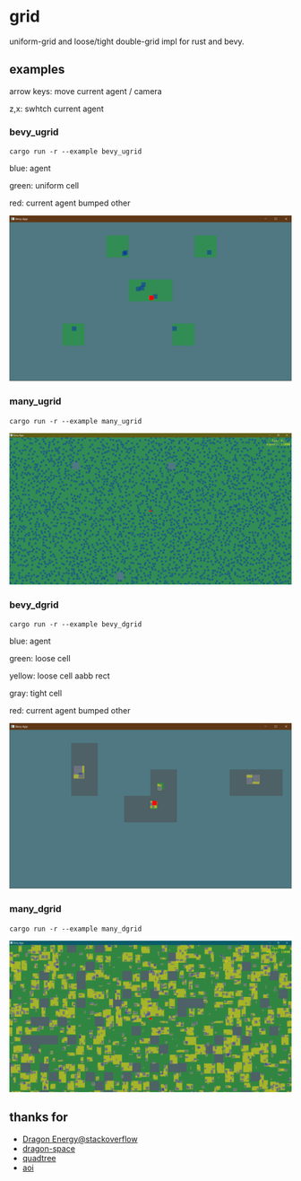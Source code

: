 # grid

uniform-grid and loose/tight double-grid impl for rust and bevy. 

## examples

arrow keys: move current agent / camera

z,x: swhtch current agent

### bevy_ugrid
```
cargo run -r --example bevy_ugrid
```
blue: agent

green: uniform cell

red: current agent bumped other

![bevy_ugrid](https://github.com/vagra/grid/blob/9d0cadfe9925d35710dd9e995116895c31f68341/assets/bevy_ugrid.png)

### many_ugrid
```
cargo run -r --example many_ugrid
```

![many_ugrid](https://github.com/vagra/grid/blob/36b0ceac3e55a7169ece2c08031465115600c231/assets/many_ugrid.png)

### bevy_dgrid
```
cargo run -r --example bevy_dgrid
```
blue: agent

green: loose cell

yellow: loose cell aabb rect

gray: tight cell

red: current agent bumped other

![bevy_dgrid](https://github.com/vagra/grid/blob/9d0cadfe9925d35710dd9e995116895c31f68341/assets/bevy_dgrid.png)


### many_dgrid
```
cargo run -r --example many_dgrid
```
![many_dgrid](https://github.com/vagra/grid/blob/1029a790f531d543e4c34595b2ead3bd9ab4a524/assets/many_dgrid.png)

## thanks for

- [Dragon Energy@stackoverflow](https://stackoverflow.com/questions/41946007)
- [dragon-space](https://github.com/terrybrash/dragon-space)
- [quadtree](https://github.com/rangercyh/quadtree)
- [aoi](https://github.com/Lyra-Game/aoi)